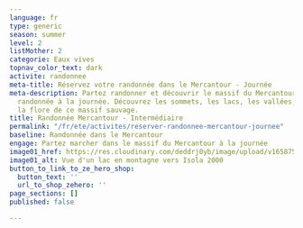 ```yaml
---
language: fr
type: generic
season: summer
level: 2
listMother: 2
categorie: Eaux vives
topnav_color_text: dark
activite: randonnee
meta-title: Réservez votre randonnée dans le Mercantour - Journée
meta-description: Partez randonner et découvrir le massif du Mercantour lors d'une
  randonnée à la journée. Découvrez les sommets, les lacs, les vallées, la faune et
  la flore de ce massif sauvage.
title: Randonnée Mercantour - Intermédiaire
permalink: "/fr/ete/activites/reserver-randonnee-mercantour-journee"
baseline: Randonnée dans le Mercantour
engage: Partez marcher dans le massif du Mercantour à la journée
image01_href: https://res.cloudinary.com/deddrj0yb/image/upload/v1658750231/website/resorts/Mercantour/IMG_20200805_120706.jpg
image01_alt: Vue d'un lac en montagne vers Isola 2000
button_to_link_to_ze_hero_shop:
  button_text: ''
  url_to_shop_zehero: ''
page_sections: []
published: false

---
```

